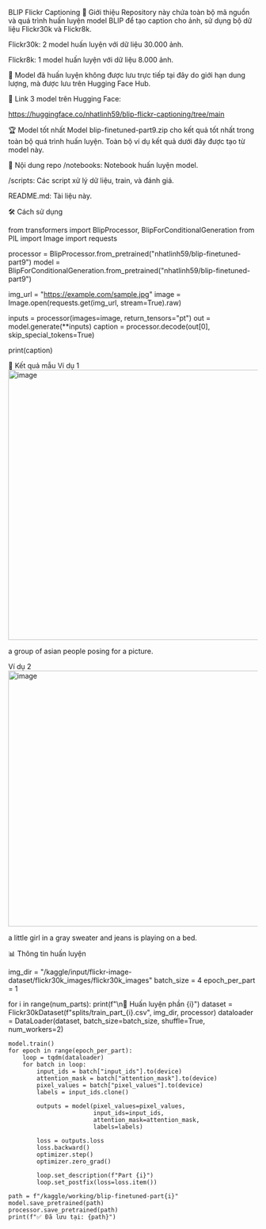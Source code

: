 BLIP Flickr Captioning
📌 Giới thiệu
Repository này chứa toàn bộ mã nguồn và quá trình huấn luyện model BLIP để tạo caption cho ảnh, sử dụng bộ dữ liệu Flickr30k và Flickr8k.

Flickr30k: 2 model huấn luyện với dữ liệu 30.000 ảnh.

Flickr8k: 1 model huấn luyện với dữ liệu 8.000 ảnh.

📂 Model đã huấn luyện không được lưu trực tiếp tại đây do giới hạn dung lượng, mà được lưu trên Hugging Face Hub.

🔗 Link 3 model trên Hugging Face:

https://huggingface.co/nhatlinh59/blip-flickr-captioning/tree/main

🏆 Model tốt nhất
Model blip-finetuned-part9.zip cho kết quả tốt nhất trong toàn bộ quá trình huấn luyện.
Toàn bộ ví dụ kết quả dưới đây được tạo từ model này.

📂 Nội dung repo
/notebooks: Notebook huấn luyện model.

/scripts: Các script xử lý dữ liệu, train, và đánh giá.

README.md: Tài liệu này.

🛠 Cách sử dụng


from transformers import BlipProcessor, BlipForConditionalGeneration
from PIL import Image
import requests

processor = BlipProcessor.from_pretrained("nhatlinh59/blip-finetuned-part9")
model = BlipForConditionalGeneration.from_pretrained("nhatlinh59/blip-finetuned-part9")

img_url = "https://example.com/sample.jpg"
image = Image.open(requests.get(img_url, stream=True).raw)

inputs = processor(images=image, return_tensors="pt")
out = model.generate(**inputs)
caption = processor.decode(out[0], skip_special_tokens=True)

print(caption)

📸 Kết quả mẫu
Ví dụ 1
<img width="1054" height="546" alt="image" src="https://github.com/user-attachments/assets/cb806f81-0dd2-4c76-a1a6-c49aa1b5d475" />

a group of asian people posing for a picture.

Ví dụ 2
<img width="621" height="517" alt="image" src="https://github.com/user-attachments/assets/9b9e4fe3-c184-4c72-a313-fcc047a5c95d" />

a little girl in a gray sweater and jeans is playing on a bed.

📊 Thông tin huấn luyện

img_dir = "/kaggle/input/flickr-image-dataset/flickr30k_images/flickr30k_images"
batch_size = 4
epoch_per_part = 1

for i in range(num_parts):
    print(f"\n🔁 Huấn luyện phần {i}")
    dataset = Flickr30kDataset(f"splits/train_part_{i}.csv", img_dir, processor)
    dataloader = DataLoader(dataset, batch_size=batch_size, shuffle=True, num_workers=2)

    model.train()
    for epoch in range(epoch_per_part):
        loop = tqdm(dataloader)
        for batch in loop:
            input_ids = batch["input_ids"].to(device)
            attention_mask = batch["attention_mask"].to(device)
            pixel_values = batch["pixel_values"].to(device)
            labels = input_ids.clone()

            outputs = model(pixel_values=pixel_values,
                            input_ids=input_ids,
                            attention_mask=attention_mask,
                            labels=labels)

            loss = outputs.loss
            loss.backward()
            optimizer.step()
            optimizer.zero_grad()

            loop.set_description(f"Part {i}")
            loop.set_postfix(loss=loss.item())

    path = f"/kaggle/working/blip-finetuned-part{i}"
    model.save_pretrained(path)
    processor.save_pretrained(path)
    print(f"✅ Đã lưu tại: {path}")

